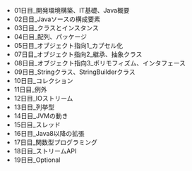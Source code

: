 - 01日目_開発環境構築、IT基礎、Java概要
- 02日目_Javaソースの構成要素
- 03日目_クラスとインスタンス
- 04日目_配列、パッケージ
- 05日目_オブジェクト指向1_カプセル化
- 07日目_オブジェクト指向2_継承、抽象クラス
- 08日目_オブジェクト指向3_ポリモフィズム、インタフェース
- 09日目_Stringクラス、StringBuilderクラス
- 10日目_コレクション
- 11日目_例外
- 12日目_IOストリーム
- 13日目_列挙型
- 14日目_JVMの動き
- 15日目_スレッド
- 16日目_Java8以降の拡張
- 17日目_関数型プログラミング
- 18日目_ストリームAPI
- 19日目_Optional